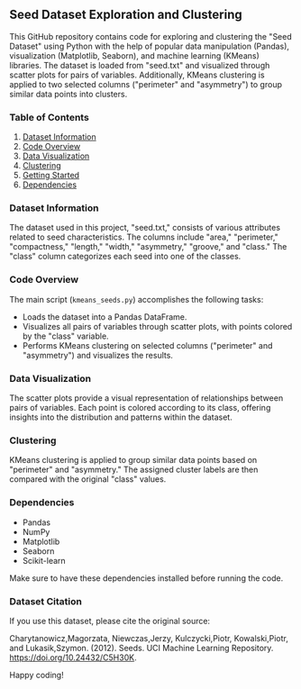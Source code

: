 ## Seed Dataset Exploration and Clustering

This GitHub repository contains code for exploring and clustering the "Seed Dataset" using Python with the help of popular data manipulation (Pandas), visualization (Matplotlib, Seaborn), and machine learning (KMeans) libraries. The dataset is loaded from "seed.txt" and visualized through scatter plots for pairs of variables. Additionally, KMeans clustering is applied to two selected columns ("perimeter" and "asymmetry") to group similar data points into clusters.

### Table of Contents

1. [Dataset Information](#dataset-information)
2. [Code Overview](#code-overview)
3. [Data Visualization](#data-visualization)
4. [Clustering](#clustering)
5. [Getting Started](#getting-started)
6. [Dependencies](#dependencies)

### Dataset Information

The dataset used in this project, "seed.txt," consists of various attributes related to seed characteristics. The columns include "area," "perimeter," "compactness," "length," "width," "asymmetry," "groove," and "class." The "class" column categorizes each seed into one of the classes.

### Code Overview

The main script (`kmeans_seeds.py`) accomplishes the following tasks:

- Loads the dataset into a Pandas DataFrame.
- Visualizes all pairs of variables through scatter plots, with points colored by the "class" variable.
- Performs KMeans clustering on selected columns ("perimeter" and "asymmetry") and visualizes the results.

### Data Visualization

The scatter plots provide a visual representation of relationships between pairs of variables. Each point is colored according to its class, offering insights into the distribution and patterns within the dataset.

### Clustering

KMeans clustering is applied to group similar data points based on "perimeter" and "asymmetry." The assigned cluster labels are then compared with the original "class" values.

### Dependencies

- Pandas
- NumPy
- Matplotlib
- Seaborn
- Scikit-learn

Make sure to have these dependencies installed before running the code.

### Dataset Citation
If you use this dataset, please cite the original source:

Charytanowicz,Magorzata, Niewczas,Jerzy, Kulczycki,Piotr, Kowalski,Piotr, and Lukasik,Szymon. (2012). Seeds. UCI Machine Learning Repository. https://doi.org/10.24432/C5H30K.

Happy coding!
